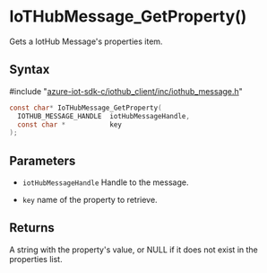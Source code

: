 # IoTHubMessage_GetProperty()

Gets a IotHub Message's properties item.

## Syntax

\#include "[azure-iot-sdk-c/iothub_client/inc/iothub_message.h](../iot-c-ref-iothub-message-h.md)"  
```C
const char* IoTHubMessage_GetProperty(
  IOTHUB_MESSAGE_HANDLE  iotHubMessageHandle,
  const char *           key
);
```

## Parameters
* `iotHubMessageHandle` Handle to the message.

* `key` name of the property to retrieve.

## Returns
A string with the property's value, or NULL if it does not exist in the properties list.

